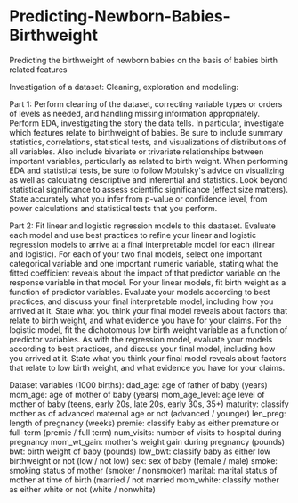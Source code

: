 # Predicting-Newborn-Babies-Birthweight
Predicting the birthweight of newborn babies on the basis of babies birth related features

Investigation of a dataset: Cleaning, exploration and modeling:

Part 1:
Perform cleaning of the dataset, correcting variable types or orders of levels as
needed, and handling missing information appropriately. Perform EDA,
investigating the story the data tells. In particular, investigate which features
relate to birthweight of babies.
Be sure to include summary statistics, correlations, statistical tests, and
visualizations of distributions of all variables. Also include bivariate or trivariate
relationships between important variables, particularly as related to birth weight.
When performing EDA and statistical tests, be sure to follow Motulsky's advice
on visualizing as well as calculating descriptive and inferential and statistics.
Look beyond statistical significance to assess scientific significance (effect size
matters). State accurately what you infer from p-value or confidence level, from
power calculations and statistical tests that you perform.

Part 2:
Fit linear and logistic regression models to this daataset. Evaluate each model
and use best practices to refine your linear and logistic regression models to
arrive at a final interpretable model for each (linear and logistic). For each of
your two final models, select one important categorical variable and one
important numeric variable, stating what the fitted coefficient reveals about the
impact of that predictor variable on the response variable in that model.
For your linear models, fit birth weight as a function of predictor variables.
Evaluate your models according to best practices, and discuss your final
interpretable model, including how you arrived at it. State what you think your
final model reveals about factors that relate to birth weight, and what evidence
you have for your claims.
For the logistic model, fit the dichotomous low birth weight variable as a
function of predictor variables. As with the regression model, evaluate your
models according to best practices, and discuss your final model, including how
you arrived at it. State what you think your final model reveals about factors that
relate to low birth weight, and what evidence you have for your claims.

Dataset variables (1000 births):
dad_age: age of father of baby (years)
mom_age: age of mother of baby (years)
mom_age_level: age level of mother of baby (teens, early 20s, late 20s, early 30s, 35+)
maturity: classify mother as of advanced maternal age or not (advanced / younger)
len_preg: length of pregnancy (weeks)
premie: classify baby as either premature or full-term (premie / full term)
num_visits: number of visits to hospital during pregnancy
mom_wt_gain: mother's weight gain during pregnancy (pounds)
bwt: birth weight of baby (pounds)
low_bwt: classify baby as either low birthweight or not (low / not low)
sex: sex of baby (female / male)
smoke: smoking status of mother (smoker / nonsmoker)
marital: marital status of mother at time of birth (married / not married
mom_white: classify mother as either white or not (white / nonwhite)
